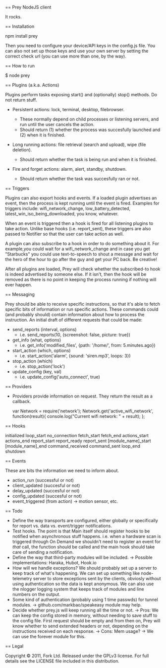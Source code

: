 == Prey NodeJS client

It rocks.

== Installation

npm install prey

Then you need to configure your device/API keys in the config.js file. You can
also not set up those keys and use your own server by setting the correct check
url (you can use more than one, by the way).

== How to run

$ node prey

== Plugins (a.k.a. Actions)

Plugins perform tasks exposing start() and (optionally) stop() methods. Do not return stuff.

  - Persistent actions: lock, terminal, desktop, filebrowser.

    - These normally depend on child processes or listening servers, and run until the user cancels the action.
    - Should return (1) whether the process was succesfully launched and (2) when it is finished.

  - Long running actions: file retrieval (search and upload), wipe (file deletion).
    - Should return whether the task is being run and when it is finished.

  - Fire and forget actions: alarm, alert, standby, shutdown.
    - Should return whether the task was succesfully ran or not.

== Triggers

Plugins can also export hooks and events. If a loaded plugin advertises an event,
then the process is kept running until the event is fired. Examples for triggers
include: wifi_network_change, low_battery_detected, latest_win_iso_being_downloaded,
you know, whatever.

When an event is triggered then a hook is fired for all listening plugins to take
action. Unlike base hooks (i.e. report_sent), these triggers are also passed to
Notifier so that the user can take action as well.

A plugin can also subscribe to a hook in order to do something about it. For
example,you could wait for a wifi_network_change and in case you get "Starbucks"
you could use text-to-speech to shout a message and wait for the hero of the hour
to go after the guy and get your PC back. Be creative!

After all plugins are loaded, Prey will check whether the subscribed-to hook is
indeed advertised by someone else. If it isn't, then the hook will be removed as
there is no point in keeping the process running if nothing will ever happen.

== Messaging

Prey should be able to receive specific instructions, so that it's able to fetch
specific bits of information or run specific actions. These commands could (and
probably should) contain information about how to process the instruction. An
initial draft of different requests that could be made:

 - send_reports (interval, options)
   - i.e. send_reports(10, {screenshot: false, picture: true})
 - get_info (what, options)
   - i.e. get_info('modified_files', {path: '/home/', from: 5.minutes.ago})
 - start_action (which, options)
   - i.e. start_action('alarm', {sound: 'siren.mp3', loops: 3})
 - stop_action (which)
   - i.e. stop_action('lock')
 - update_config (key, val)
   - i.e. update_config('auto_connect', true)


== Providers

 - Providers provide information on request. They return the result as a callback.

	var Network = require('network');
	Network.get('active_wifi_network', function(result){
		console.log("Current wifi network: " + result);
	};

== Hooks

initialized
loop_start
no_connection
fetch_start
fetch_end
actions_start
actions_end
report_start
report_ready
report_sent
[module_name]_start
[module_name]_end
command_received
command_sent
loop_end
shutdown

== Events

These are bits the information we need to inform about.

- action_run (successful or not)
- client_updated (succesful or not)
- delay_updated (succesful or not)
- config_updated (succesful or not)
- event_triggered (from action) -> motion sensor, etc.

== Todo

- Define the way transports are configured, either globally or specifically
  for report vs. data vs. event/trigger notifications.
- Test hooks. The point is that Main itself should register hooks to be notified
  when asynchronous stuff happens. i.e. when a hardware scan is triggered through
  On Demand we shouldn't need to register an event for *that* call, the function
  should be called and the main hook should take care of sending a notification.
- Define the way that third-party modules will be included.
 -> Possible implementations: Haraka, Hubot, Hook.io
- How will we handle exceptions? We should probably set up a server
  to keep track of what's happening. We can set up something like
  node-telemetry server to store exceptions sent by the clients, obviosly
  without using authentication so the data is kept anonymous.
  We can also use the nlogger logging system that keeps track of modules
  and line numbers on the output.
- Some kind of authentication (probably using 1 time passwds) for tunnel modules.
 -> github.com/markbao/speakeasy module may help.
- Decide whether prey.js will keep running all the time or not.
 -> Pros: We can keep the config stored in memory, without needing to
    save stuff to the config file. First request should be empty and
    from then on, Prey will know whether to send extended headers or not,
    depending on the instructions received on each response.
 -> Cons: Mem usage?
 -> We can use the forever module for this.


== Legal

Copyright © 2011, Fork Ltd.
Released under the GPLv3 license.
For full details see the LICENSE file included in this distribution.
